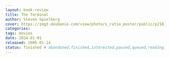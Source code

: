 ```yaml
---
layout: book-review
title: The Terminal
author: Steven Spielberg
cover: https://img3.doubanio.com/view/photo/s_ratio_poster/public/p2181698213.webp
categories:
tags: movies
date: 2024-01-01
released: 2005-01-14
status: finished # abandoned,finished,interested,paused,queued,reading,reread
---
```

